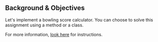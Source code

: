## Background & Objectives

Let's implement a bowling score calculator. You can choose to solve this assignment using a method or a class.

For more information, [look here](https://www.codewars.com/kata/5427db696f30afd74b0006a3) for instructions.
